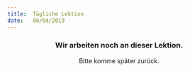 ```yaml
---
title:  Tägliche Lektion
date:   06/04/2019
---
```


### <center>Wir arbeiten noch an dieser Lektion.</center>
<center>Bitte komme später zurück.</center>